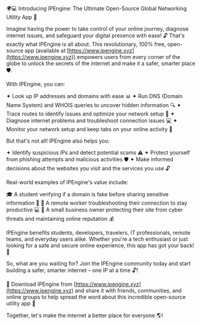 🌍💻 Introducing IPEngine: The Ultimate Open-Source Global Networking Utility App 🚀

Imagine having the power to take control of your online journey, diagnose internet issues, and safeguard your digital presence with ease! 🔓 That's exactly what IPEngine is all about. This revolutionary, 100% free, open-source app (available at [https://www.ipengine.xyz](https://www.ipengine.xyz)) empowers users from every corner of the globe to unlock the secrets of the internet and make it a safer, smarter place 🛡️.

With IPEngine, you can:

✦ Look up IP addresses and domains with ease 📊
✦ Run DNS (Domain Name System) and WHOIS queries to uncover hidden information 🔍
✦ Trace routes to identify issues and optimize your network setup 🚀
✦ Diagnose internet problems and troubleshoot connection issues 💻
✦ Monitor your network setup and keep tabs on your online activity 👀

But that's not all! IPEngine also helps you:

✦ Identify suspicious IPs and detect potential scams ⚠️
✦ Protect yourself from phishing attempts and malicious activities 🛡️
✦ Make informed decisions about the websites you visit and the services you use 🔓

Real-world examples of IPEngine's value include:

🎓 A student verifying if a domain is fake before sharing sensitive information 👀
💼 A remote worker troubleshooting their connection to stay productive 💻
🏢 A small business owner protecting their site from cyber threats and maintaining online reputation 💰

IPEngine benefits students, developers, travelers, IT professionals, remote teams, and everyday users alike. Whether you're a tech enthusiast or just looking for a safe and secure online experience, this app has got your back! 🌟

So, what are you waiting for? Join the IPEngine community today and start building a safer, smarter internet – one IP at a time 🔓!

🔴 Download IPEngine from [https://www.ipengine.xyz](https://www.ipengine.xyz) and share it with friends, communities, and online groups to help spread the word about this incredible open-source utility app 💬

Together, let's make the internet a better place for everyone 🌎!